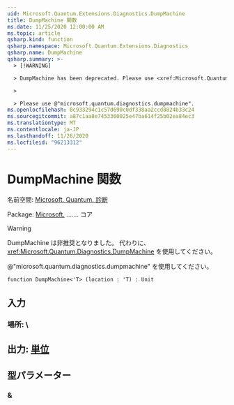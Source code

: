 ```yaml
---
uid: Microsoft.Quantum.Extensions.Diagnostics.DumpMachine
title: DumpMachine 関数
ms.date: 11/25/2020 12:00:00 AM
ms.topic: article
qsharp.kind: function
qsharp.namespace: Microsoft.Quantum.Extensions.Diagnostics
qsharp.name: DumpMachine
qsharp.summary: >-
  > [!WARNING]

  > DumpMachine has been deprecated. Please use <xref:Microsoft.Quantum.Diagnostics.DumpMachine> instead.

  >

  > Please use @"microsoft.quantum.diagnostics.dumpmachine".
ms.openlocfilehash: 0c933294c1c57d690c0df338aa2ccd8824b33c24
ms.sourcegitcommit: a87c1aa8e7453360025e47ba614f25b02ea84ec3
ms.translationtype: MT
ms.contentlocale: ja-JP
ms.lasthandoff: 11/26/2020
ms.locfileid: "96213312"
---
```

# <a name="dumpmachine-function"></a>DumpMachine 関数

名前空間: [Microsoft. Quantum. 診断](xref:Microsoft.Quantum.Extensions.Diagnostics)

Package: [Microsoft.](https://nuget.org/packages/Microsoft.Quantum.QSharp.Core) ....... コア


> [!WARNING]
> DumpMachine は非推奨となりました。 代わりに、<xref:Microsoft.Quantum.Diagnostics.DumpMachine> を使用してください。
>
> @"microsoft.quantum.diagnostics.dumpmachine" を使用してください。



```qsharp
function DumpMachine<'T> (location : 'T) : Unit
```


## <a name="input"></a>入力

### <a name="location--t"></a>場所: \





## <a name="output--unit"></a>出力: [単位](xref:microsoft.quantum.lang-ref.unit)



## <a name="type-parameters"></a>型パラメーター

### <a name="t"></a>&

